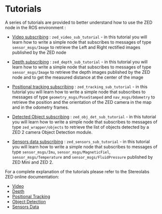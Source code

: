 # Tutorials
A series of tutorials are provided to better understand how to use the ZED node in the ROS environment :

- [Video subscribing](./zed_video_sub_tutorial) : `zed_video_sub_tutorial` - in this tutorial you will learn how to write a simple node that subscribes to messages of type `sensor_msgs/Image` to retrieve the Left and Right rectified images published by the ZED node

- [Depth subscribing](./zed_depth_sub_tutorial) : `zed_depth_sub_tutorial` - in this tutorial you will learn how to write a simple node that subscribes to messages of type `sensor_msgs/Image` to retrieve the depth images published by the ZED node and to get the measured distance at the center of the image

- [Positional tracking subscribing](./zed_tracking_sub_tutorial) : `zed_tracking_sub_tutorial` - in this tutorial you will learn how to write a simple node that subscribes to messages of type `geometry_msgs/PoseStamped` and `nav_msgs/Odometry` to retrieve the position and the orientation of the ZED camera in the map and in the odometry frames.

- [Detected Object subscribing](./zed_obj_det_sub_tutorial) : `zed_obj_det_sub_tutorial` - in this tutorial you will learn how to write a simple node that subscribes to messages of type `zed_wrapper/objects` to retrieve the list of objects detected by a ZED 2 camera Object Detection module.

- [Sensors data subscribing](./zed_sensors_sub_tutorial) : `zed_sensors_sub_tutorial` - in this tutorial you will learn how to write a simple node that subscribes to messages of type `sensor_msgs/Imu`, `sensor_msgs/MagneticFiel`, `sensor_msgs/Temperature` and `sensor_msgs/FluidPressure` published by ZED Mini and ZED 2.

For a complete explanation of the tutorials please refer to the Stereolabs ZED online documentation:

- [Video](https://www.stereolabs.com/docs/ros/video/#video-subscribing-in-c)
- [Depth](https://www.stereolabs.com/docs/ros/depth_sensing/#depth-subscribing-in-c)
- [Positional Tracking](https://www.stereolabs.com/docs/ros/position/#position-subscribing-in-c)
- [Object Detection](https://www.stereolabs.com/docs/ros/object-detection/#object-list-subscribing-in-c)
- [Sensors Data](https://www.stereolabs.com/docs/ros/sensors-data/#sensor-data-subscribing-in-c)
